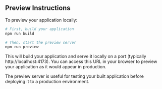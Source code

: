 ## Preview Instructions

To preview your application locally:

```bash
# First, build your application
npm run build

# Then, start the preview server
npm run preview
```

This will build your application and serve it locally on a port (typically http://localhost:4173). You can access this URL in your browser to preview your application as it would appear in production.

The preview server is useful for testing your built application before deploying it to a production environment.